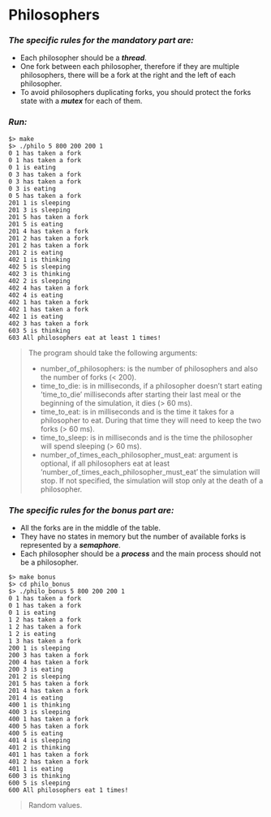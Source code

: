 # Philosophers
### ***The specific rules for the mandatory part are:***
- Each philosopher should be a ***thread***.
- One fork between each philosopher, therefore if they are multiple philosophers, there will be a fork at the right and the left of each philosopher.
- To avoid philosophers duplicating forks, you should protect the forks state with a ***mutex*** for each of them.
### ***Run:***
```
$> make
$> ./philo 5 800 200 200 1
0 1 has taken a fork
0 1 has taken a fork
0 1 is eating
0 3 has taken a fork
0 3 has taken a fork
0 3 is eating
0 5 has taken a fork
201 1 is sleeping
201 3 is sleeping
201 5 has taken a fork
201 5 is eating
201 4 has taken a fork
201 2 has taken a fork
201 2 has taken a fork
201 2 is eating
402 1 is thinking
402 5 is sleeping
402 3 is thinking
402 2 is sleeping
402 4 has taken a fork
402 4 is eating
402 1 has taken a fork
402 1 has taken a fork
402 1 is eating
402 3 has taken a fork
603 5 is thinking
603 All philosophers eat at least 1 times!
```
>The program should take the following arguments: 
>- number_of_philosophers: is the number of philosophers and also the number of forks (< 200).
>- time_to_die: is in milliseconds, if a philosopher doesn’t start eating ’time_to_die’ milliseconds after starting their last meal or the beginning of the simulation, it dies (> 60 ms).
>- time_to_eat: is in milliseconds and is the time it takes for a philosopher to eat. During that time they will need to keep the two forks (> 60 ms).
>- time_to_sleep: is in milliseconds and is the time the philosopher will spend sleeping (> 60 ms).
>- number_of_times_each_philosopher_must_eat: argument is optional, if all philosophers eat at least ’number_of_times_each_philosopher_must_eat’ the simulation will stop. If not specified, the simulation will stop only at the death of a philosopher.
### ***The specific rules for the bonus part are:***
- All the forks are in the middle of the table.
- They have no states in memory but the number of available forks is represented by a ***semaphore***.
- Each philosopher should be a ***process*** and the main process should not be a philosopher.
```
$> make bonus
$> cd philo_bonus
$> ./philo_bonus 5 800 200 200 1
0 1 has taken a fork
0 1 has taken a fork
0 1 is eating
1 2 has taken a fork
1 2 has taken a fork
1 2 is eating
1 3 has taken a fork
200 1 is sleeping
200 3 has taken a fork
200 4 has taken a fork
200 3 is eating
201 2 is sleeping
201 5 has taken a fork
201 4 has taken a fork
201 4 is eating
400 1 is thinking
400 3 is sleeping
400 1 has taken a fork
400 5 has taken a fork
400 5 is eating
401 4 is sleeping
401 2 is thinking
401 1 has taken a fork
401 2 has taken a fork
401 1 is eating
600 3 is thinking
600 5 is sleeping
600 All philosophers eat 1 times!
```
>Random values.

